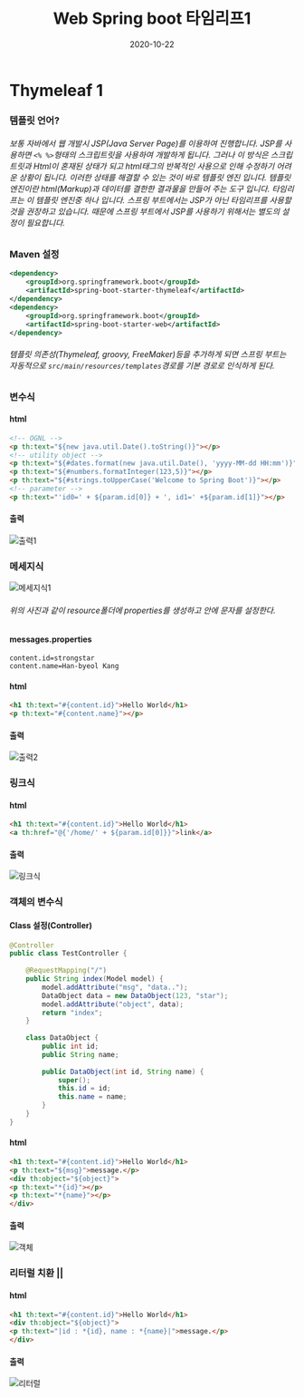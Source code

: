 ﻿---
layout: post
title:  "Web Spring boot 타임리프1"
date:   2020-10-22
categories: [web]
---

# Thymeleaf 1
### 템플릿 언어?
###### 보통 자바에서 웹 개발시 JSP(Java Server Page)를 이용하여 진행합니다. JSP를 사용하면 `<% %>`형태의 스크립트릿을 사용하여 개발하게 됩니다. 그러나 이 방식은 스크립트릿과 Html이 혼재된 상태가 되고 html태그의 반복적인 사용으로 인해 수정하기 어려운 상황이 됩니다. 이러한 상태를 해결할 수 있는 것이 바로 템플릿 엔진 입니다. 템플릿 엔진이란 html(Markup)과 데이터를 결한한 결과물을 만들어 주는 도구 입니다. 타임리프는 이 템플릿 엔진중 하나 입니다. 스프링 부트에서는 JSP가 아닌 타임리프를 사용할 것을 권장하고 있습니다. 때문에 스프링 부트에서 JSP를 사용하기 위해서는 별도의 설정이 필요합니다.

### Maven 설정
```xml
<dependency>
    <groupId>org.springframework.boot</groupId>
    <artifactId>spring-boot-starter-thymeleaf</artifactId>
</dependency>
<dependency>
    <groupId>org.springframework.boot</groupId>
    <artifactId>spring-boot-starter-web</artifactId>
</dependency>
```
###### 템플릿 의존성(*Thymeleaf, groovy, FreeMaker*)등을 추가하게 되면 스프링 부트는 자동적으로 `src/main/resources/templates`경로를 기본 경로로 인식하게 된다.

### 변수식
#### html
```html
<!-- OGNL -->
<p th:text="${new java.util.Date().toString()}"></p>
<!-- utility object -->
<p th:text="${#dates.format(new java.util.Date(), 'yyyy-MM-dd HH:mm')}"></p>
<p th:text="${#numbers.formatInteger(123,5)}"></p>
<p th:text="${#strings.toUpperCase('Welcome to Spring Boot')}"></p>
<!-- parameter -->
<p th:text="'id0=' + ${param.id[0]} + ', id1=' +${param.id[1]}"></p>
```

#### 출력
![출력1](https://t1.daumcdn.net/cfile/tistory/99BF7B335A16E22D03)


### 메세지식
![메세지식1](https://t1.daumcdn.net/cfile/tistory/9982BC335A16E22E1D)
###### 위의 사진과 같이 resource폴더에 properties를 생성하고 안에 문자를 설정한다.

#### messages.properties
```
content.id=strongstar
content.name=Han-byeol Kang
```

#### html
```html
<h1 th:text="#{content.id}">Hello World</h1>
<p th:text="#{content.name}"></p>
```

#### 출력
![출력2](https://t1.daumcdn.net/cfile/tistory/999E6E335A16E22F06)

### 링크식
#### html
```html
<h1 th:text="#{content.id}">Hello World</h1>
<a th:href="@{'/home/' + ${param.id[0]}}">link</a>
```
#### 출력
![링크식](https://t1.daumcdn.net/cfile/tistory/99D0C8335A16E22F02)

### 객체의 변수식
#### Class 설정(Controller)
```java
@Controller
public class TestController {
    
    @RequestMapping("/")
    public String index(Model model) {
        model.addAttribute("msg", "data..");
        DataObject data = new DataObject(123, "star");
        model.addAttribute("object", data);
        return "index";
    }
    
    class DataObject {
        public int id;
        public String name;
        
        public DataObject(int id, String name) {
            super();
            this.id = id;
            this.name = name;
        }
    }
}
```
#### html
```html
<h1 th:text="#{content.id}">Hello World</h1>
<p th:text="${msg}">message.</p>
<div th:object="${object}">
<p th:text="*{id}"></p>
<p th:text="*{name}"></p>
</div>
```

#### 출력
![객체](https://t1.daumcdn.net/cfile/tistory/99BFD2335A16E22F2C)

### 리터럴 치환 ||
#### html
```html
<h1 th:text="#{content.id}">Hello World</h1>
<div th:object="${object}">
<p th:text="|id : *{id}, name : *{name}|">message.</p>
</div>
```

#### 출력
![리터럴](https://t1.daumcdn.net/cfile/tistory/9942AC335A16E2300D)
